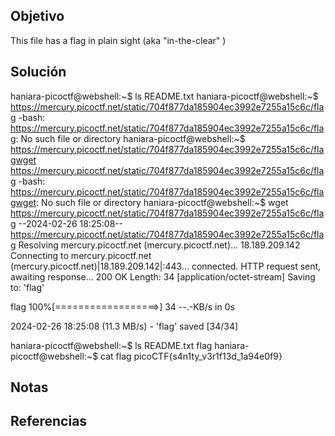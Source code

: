 ## Objetivo
This file has a flag in plain sight (aka "in-the-clear" )
## Solución
haniara-picoctf@webshell:~$ ls
README.txt
haniara-picoctf@webshell:~$ https://mercury.picoctf.net/static/704f877da185904ec3992e7255a15c6c/flag
-bash: https://mercury.picoctf.net/static/704f877da185904ec3992e7255a15c6c/flag: No such file or directory
haniara-picoctf@webshell:~$ https://mercury.picoctf.net/static/704f877da185904ec3992e7255a15c6c/flagwget https://mercury.picoctf.net/static/704f877da185904ec3992e7255a15c6c/flag
-bash: https://mercury.picoctf.net/static/704f877da185904ec3992e7255a15c6c/flagwget: No such file or directory
haniara-picoctf@webshell:~$ wget https://mercury.picoctf.net/static/704f877da185904ec3992e7255a15c6c/flag
--2024-02-26 18:25:08--  https://mercury.picoctf.net/static/704f877da185904ec3992e7255a15c6c/flag
Resolving mercury.picoctf.net (mercury.picoctf.net)... 18.189.209.142
Connecting to mercury.picoctf.net (mercury.picoctf.net)|18.189.209.142|:443... connected.
HTTP request sent, awaiting response... 200 OK
Length: 34 [application/octet-stream]
Saving to: 'flag'

flag                100%[==================>]      34  --.-KB/s    in 0s      

2024-02-26 18:25:08 (11.3 MB/s) - 'flag' saved [34/34]

haniara-picoctf@webshell:~$ ls
README.txt  flag
haniara-picoctf@webshell:~$ cat flag
picoCTF{s4n1ty_v3r1f13d_1a94e0f9}

## Notas
## Referencias
